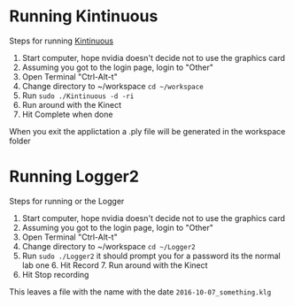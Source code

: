 # Running Kintinuous
Steps for running [Kintinuous](https://github.com/mp3guy/Kintinuous)

1. Start computer, hope nvidia doesn't decide not to use the graphics card
2. Assuming you got to the login page, login to "Other"
3. Open Terminal "Ctrl-Alt-t"
4. Change directory to ~/workspace `cd ~/workspace`
5. Run `sudo ./Kintinuous -d -ri`
6. Run around with the Kinect
7. Hit Complete when done

When you exit the applictation a .ply file will be generated in the workspace
folder


# Running Logger2
Steps for running or the Logger

1. Start computer, hope nvidia doesn't decide not to use the graphics card
2. Assuming you got to the login page, login to "Other"
3. Open Terminal "Ctrl-Alt-t"
4. Change directory to ~/workspace `cd ~/Logger2`
5. Run `sudo ./Logger2` it should prompt you for a password its the normal lab
   one 6. Hit Record 7. Run around with the Kinect
6. Hit Stop recording

This leaves a file with the name with the date `2016-10-07_something.klg`


